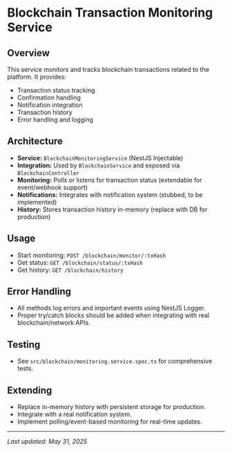 # Blockchain Transaction Monitoring Service

## Overview

This service monitors and tracks blockchain transactions related to the platform. It provides:

- Transaction status tracking
- Confirmation handling
- Notification integration
- Transaction history
- Error handling and logging

## Architecture

- **Service:** `BlockchainMonitoringService` (NestJS Injectable)
- **Integration:** Used by `BlockchainService` and exposed via `BlockchainController`
- **Monitoring:** Polls or listens for transaction status (extendable for event/webhook support)
- **Notifications:** Integrates with notification system (stubbed, to be implemented)
- **History:** Stores transaction history in-memory (replace with DB for production)

## Usage

- Start monitoring: `POST /blockchain/monitor/:txHash`
- Get status: `GET /blockchain/status/:txHash`
- Get history: `GET /blockchain/history`

## Error Handling

- All methods log errors and important events using NestJS Logger.
- Proper try/catch blocks should be added when integrating with real blockchain/network APIs.

## Testing

- See `src/blockchain/monitoring.service.spec.ts` for comprehensive tests.

## Extending

- Replace in-memory history with persistent storage for production.
- Integrate with a real notification system.
- Implement polling/event-based monitoring for real-time updates.

---

_Last updated: May 31, 2025_
